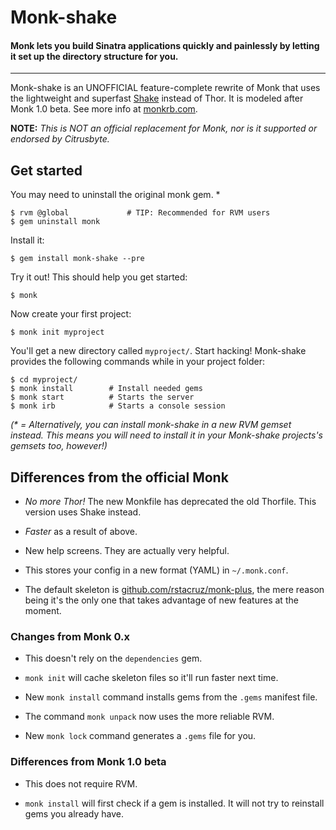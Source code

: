 Monk-shake
==========

#### Monk lets you build Sinatra applications quickly and painlessly by letting it set up the directory structure for you.

----

Monk-shake is an UNOFFICIAL feature-complete rewrite of Monk that uses the
lightweight and superfast [Shake](http://github.com/rstacruz/shake)
instead of Thor. It is modeled after Monk 1.0 beta. See more info
at [monkrb.com](http://www.morkrb.com).

**NOTE:** *This is NOT an official replacement for Monk, nor is it
supported or endorsed by Citrusbyte.*

## Get started

You may need to uninstall the original monk gem. \*

    $ rvm @global             # TIP: Recommended for RVM users
    $ gem uninstall monk

Install it:

    $ gem install monk-shake --pre

Try it out! This should help you get started:

    $ monk

Now create your first project:

    $ monk init myproject

You'll get a new directory called `myproject/`. Start hacking!
Monk-shake provides the following commands while in your
project folder:

    $ cd myproject/
    $ monk install        # Install needed gems
    $ monk start          # Starts the server
    $ monk irb            # Starts a console session

*(\* = Alternatively, you can install monk-shake in a new RVM gemset instead. This means you will need to install it in your Monk-shake projects's gemsets too, however!)*

## Differences from the official Monk

 * *No more Thor!* The new Monkfile has deprecated the old Thorfile.
   This version uses Shake instead.

 * *Faster* as a result of above.

 * New help screens. They are actually very helpful.

 * This stores your config in a new format (YAML) in `~/.monk.conf`.

 * The default skeleton is [github.com/rstacruz/monk-plus](https://github.com/rstacruz/monk-plus),
   the mere reason being it's the only one that takes advantage of new
   features at the moment.

### Changes from Monk 0.x

 * This doesn't rely on the `dependencies` gem.

 * `monk init` will cache skeleton files so it'll run faster next time.

 * New `monk install` command installs gems from the `.gems` manifest file.

 * The command `monk unpack` now uses the more reliable RVM.

 * New `monk lock` command generates a `.gems` file for you.

### Differences from Monk 1.0 beta

 * This does not require RVM.

 * `monk install` will first check if a gem is installed. It will not
   try to reinstall gems you already have.

